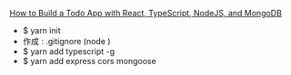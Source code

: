 [How to Build a Todo App with React, TypeScript, NodeJS, and MongoDB](https://www.freecodecamp.org/news/how-to-build-a-todo-app-with-react-typescript-nodejs-and-mongodb/)

- $ yarn init
- 作成 : .gitignore (node
)
- $ yarn add typescript -g
- $ yarn add express cors mongoose
